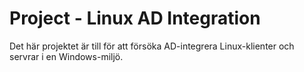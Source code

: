 # Project - Linux AD Integration

Det här projektet är till för att försöka AD-integrera Linux-klienter och servrar i en Windows-miljö.
